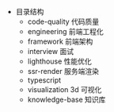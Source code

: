 - 目录结构
  - code-quality 代码质量
  - engineering 前端工程化
  - framework 前端架构
  - interview 面试
  - lighthouse 性能优化
  - ssr-render 服务端渲染
  - typescript
  - visualization 3d 可视化
  - knowledge-base 知识库
